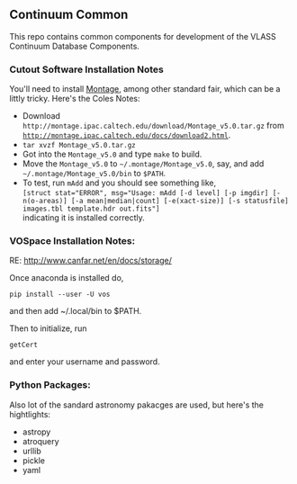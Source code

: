 ## Continuum Common

This repo contains common components for development of the VLASS Continuum Database Components.

### Cutout Software Installation Notes

You'll need to install <a target=_blank href="https://montage-wrapper.readthedocs.io/en/v0.9.5/#installation">Montage</a>, among other standard fair, which can be a littly tricky. Here's the Coles Notes:

 * Download `http://montage.ipac.caltech.edu/download/Montage_v5.0.tar.gz` from <a target=_blank href="http://montage.ipac.caltech.edu/docs/download2.html">`http://montage.ipac.caltech.edu/docs/download2.html`</a>.
 * `tar xvzf Montage_v5.0.tar.gz`
 * Got into the `Montage_v5.0` and type `make` to build.
 * Move the `Montage_v5.0` to `~/.montage/Montage_v5.0`, say, and add `~/.montage/Montage_v5.0/bin` to `$PATH`.
 * To test, run `mAdd` and you should see something like,<br>```[struct stat="ERROR", msg="Usage: mAdd [-d level] [-p imgdir] [-n(o-areas)] [-a mean|median|count] [-e(xact-size)] [-s statusfile] images.tbl template.hdr out.fits"]```<br>indicating it is installed correctly.

### VOSpace Installation Notes:

RE: http://www.canfar.net/en/docs/storage/

Once anaconda is installed do,

    pip install --user -U vos

and then add ~/.local/bin to $PATH.

Then to initialize, run

    getCert

and enter your username and password.

### Python Packages:

Also lot of the sandard astronomy pakacges are used, but here's the hightlights:

* astropy
* atroquery
* urllib
* pickle
* yaml

